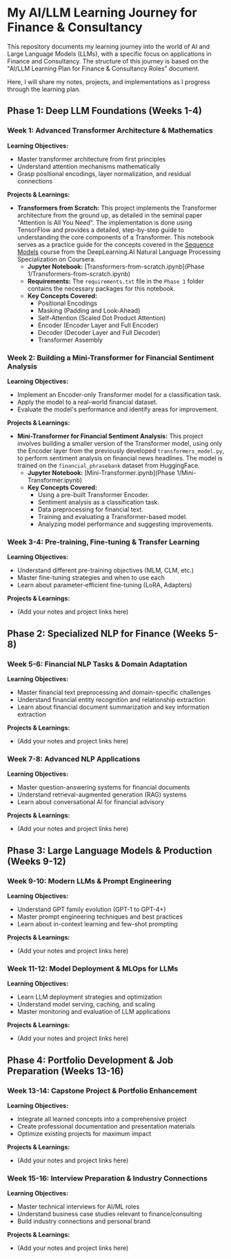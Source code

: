# My AI/LLM Learning Journey for Finance & Consultancy

This repository documents my learning journey into the world of AI and Large Language Models (LLMs), with a specific focus on applications in Finance and Consultancy. The structure of this journey is based on the "AI/LLM Learning Plan for Finance & Consultancy Roles" document.

Here, I will share my notes, projects, and implementations as I progress through the learning plan.

## Phase 1: Deep LLM Foundations (Weeks 1-4)

### Week 1: Advanced Transformer Architecture & Mathematics

**Learning Objectives:**
*   Master transformer architecture from first principles
*   Understand attention mechanisms mathematically
*   Grasp positional encodings, layer normalization, and residual connections

**Projects & Learnings:**

*   **Transformers from Scratch:** This project implements the Transformer architecture from the ground up, as detailed in the seminal paper "Attention Is All You Need". The implementation is done using TensorFlow and provides a detailed, step-by-step guide to understanding the core components of a Transformer. This notebook serves as a practice guide for the concepts covered in the [Sequence Models](https://www.coursera.org/learn/nlp-sequence-models/home/module/4) course from the DeepLearning.AI Natural Language Processing Specialization on Coursera.
    *   **Jupyter Notebook:** [Transformers-from-scratch.ipynb](Phase 1/Transformers-from-scratch.ipynb)
    *   **Requirements:** The `requirements.txt` file in the `Phase 1` folder contains the necessary packages for this notebook.
    *   **Key Concepts Covered:**
        *   Positional Encodings
        *   Masking (Padding and Look-Ahead)
        *   Self-Attention (Scaled Dot Product Attention)
        *   Encoder (Encoder Layer and Full Encoder)
        *   Decoder (Decoder Layer and Full Decoder)
        *   Transformer Assembly

### Week 2: Building a Mini-Transformer for Financial Sentiment Analysis

**Learning Objectives:**
*   Implement an Encoder-only Transformer model for a classification task.
*   Apply the model to a real-world financial dataset.
*   Evaluate the model's performance and identify areas for improvement.

**Projects & Learnings:**

*   **Mini-Transformer for Financial Sentiment Analysis:** This project involves building a smaller version of the Transformer model, using only the Encoder layer from the previously developed `transformers_model.py`, to perform sentiment analysis on financial news headlines. The model is trained on the `financial_phrasebank` dataset from HuggingFace.
    *   **Jupyter Notebook:** [Mini-Transformer.ipynb](Phase 1/Mini-Transformer.ipynb)
    *   **Key Concepts Covered:**
        *   Using a pre-built Transformer Encoder.
        *   Sentiment analysis as a classification task.
        *   Data preprocessing for financial text.
        *   Training and evaluating a Transformer-based model.
        *   Analyzing model performance and suggesting improvements.

### Week 3-4: Pre-training, Fine-tuning & Transfer Learning

**Learning Objectives:**
*   Understand different pre-training objectives (MLM, CLM, etc.)
*   Master fine-tuning strategies and when to use each
*   Learn about parameter-efficient fine-tuning (LoRA, Adapters)

**Projects & Learnings:**
*   (Add your notes and project links here)

## Phase 2: Specialized NLP for Finance (Weeks 5-8)

### Week 5-6: Financial NLP Tasks & Domain Adaptation

**Learning Objectives:**
*   Master financial text preprocessing and domain-specific challenges
*   Understand financial entity recognition and relationship extraction
*   Learn about financial document summarization and key information extraction

**Projects & Learnings:**
*   (Add your notes and project links here)

### Week 7-8: Advanced NLP Applications

**Learning Objectives:**
*   Master question-answering systems for financial documents
*   Understand retrieval-augmented generation (RAG) systems
*   Learn about conversational AI for financial advisory

**Projects & Learnings:**
*   (Add your notes and project links here)

## Phase 3: Large Language Models & Production (Weeks 9-12)

### Week 9-10: Modern LLMs & Prompt Engineering

**Learning Objectives:**
*   Understand GPT family evolution (GPT-1 to GPT-4+)
*   Master prompt engineering techniques and best practices
*   Learn about in-context learning and few-shot prompting

**Projects & Learnings:**
*   (Add your notes and project links here)

### Week 11-12: Model Deployment & MLOps for LLMs

**Learning Objectives:**
*   Learn LLM deployment strategies and optimization
*   Understand model serving, caching, and scaling
*   Master monitoring and evaluation of LLM applications

**Projects & Learnings:**
*   (Add your notes and project links here)

## Phase 4: Portfolio Development & Job Preparation (Weeks 13-16)

### Week 13-14: Capstone Project & Portfolio Enhancement

**Learning Objectives:**
*   Integrate all learned concepts into a comprehensive project
*   Create professional documentation and presentation materials
*   Optimize existing projects for maximum impact

**Projects & Learnings:**
*   (Add your notes and project links here)

### Week 15-16: Interview Preparation & Industry Connections

**Learning Objectives:**
*   Master technical interviews for AI/ML roles
*   Understand business case studies relevant to finance/consulting
*   Build industry connections and personal brand

**Projects & Learnings:**
*   (Add your notes and project links here)